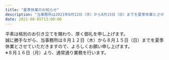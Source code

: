```yaml
---
title: "夏季休業のお知らせ"
description: "当事務所は2021年8月12日（木）から8月15日（日）までを夏季休業とさせていただきますので、よろしくお願い申し上げます。"
date: 2021-08-05T13:00:00
---
```


平素は格別のお引き立てを賜わり、厚く御礼を申し上げます。  
誠に勝手ながら、当事務所は８月１２日（木）から８月１５日（日）までを夏季休業とさせていただきますので、よろしくお願い申し上げます。  
※８月１６日（月）より、通常通り業務を行います。